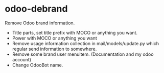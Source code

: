 # odoo-debrand
Remove Odoo brand information.

* Title parts, set title prefix with MOCO or anything you want.
* Power with MOCO or anything you want
* Remove usage information collection in mail/models/update.py which regular send information to somewhere.
* Remove some brand user menuitem. (Documentation and my odoo account)
* Change OdooBot name.